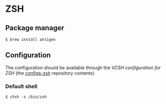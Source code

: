 # ZSH

## Package manager

```ShellSession
$ brew install antigen
```

## Configuration

The configuration should be available through the *VCSH configuration for ZSH* (the [configs-zsh](https://github.com/alem0lars/configs-zsh) repository contents)

### Default shell

```ShellSession
$ chsh -s /bin/zsh
```
